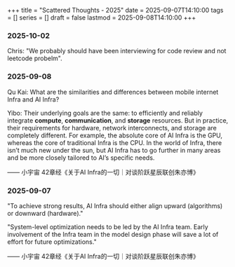 +++
title      = "Scattered Thoughts - 2025"
date       = 2025-09-07T14:10:00
tags       = []
series     = []
draft      = false
lastmod    = 2025-09-08T14:10:00
+++

### 2025-10-02

Chris: "We probably should have been interviewing for code review and not leetcode probelm".

### 2025-09-08

Qu Kai: What are the similarities and differences between mobile internet Infra and AI Infra?

Yibo: Their underlying goals are the same: to efficiently and reliably integrate **compute**, **communication**, and **storage** resources. But in practice, their requirements for hardware, network interconnects, and storage are completely different. For example, the absolute core of AI Infra is the GPU, whereas the core of traditional Infra is the CPU. In the world of Infra, there isn’t much new under the sun, but AI Infra has to go further in many areas and be more closely tailored to AI’s specific needs.

—— 小宇宙 42章经《关于AI Infra的一切｜对谈阶跃星辰联创朱亦博》

### 2025-09-07

"To achieve strong results, AI Infra should either align upward (algorithms) or downward (hardware)."

"System-level optimization needs to be led by the AI Infra team. Early involvement of the Infra team in the model design phase will save a lot of effort for future optimizations."

—— 小宇宙 42章经《关于AI Infra的一切｜对谈阶跃星辰联创朱亦博》
